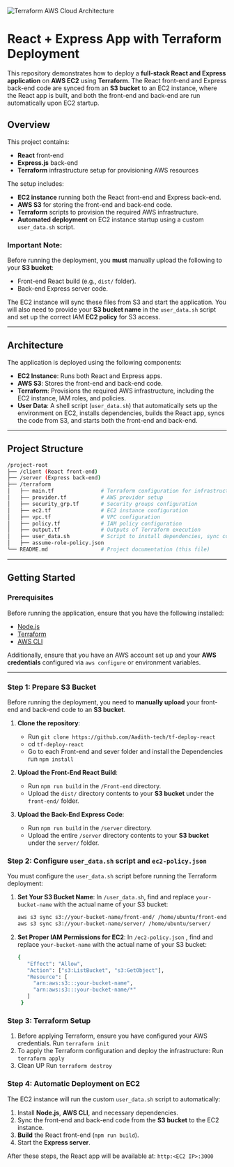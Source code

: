 ![Terraform AWS Cloud Architecture](terraform_proj.png)

# React + Express App with Terraform Deployment

This repository demonstrates how to deploy a **full-stack React and Express application** on **AWS EC2** using **Terraform**. The React front-end and Express back-end code are synced from an **S3 bucket** to an EC2 instance, where the React app is built, and both the front-end and back-end are run automatically upon EC2 startup.

## Overview

This project contains:
- **React** front-end
- **Express.js** back-end
- **Terraform** infrastructure setup for provisioning AWS resources

The setup includes:
- **EC2 instance** running both the React front-end and Express back-end.
- **AWS S3** for storing the front-end and back-end code.
- **Terraform** scripts to provision the required AWS infrastructure.
- **Automated deployment** on EC2 instance startup using a custom `user_data.sh` script.

### Important Note:
Before running the deployment, you **must** manually upload the following to your **S3 bucket**:
- Front-end React build (e.g., `dist/` folder).
- Back-end Express server code.

The EC2 instance will sync these files from S3 and start the application. You will also need to provide your **S3 bucket name** in the `user_data.sh` script and set up the correct IAM **EC2 policy** for S3 access.

---

## Architecture

The application is deployed using the following components:
- **EC2 Instance**: Runs both React and Express apps.
- **AWS S3**: Stores the front-end and back-end code.
- **Terraform**: Provisions the required AWS infrastructure, including the EC2 instance, IAM roles, and policies.
- **User Data**: A shell script (`user_data.sh`) that automatically sets up the environment on EC2, installs dependencies, builds the React app, syncs the code from S3, and starts both the front-end and back-end.

---

## Project Structure
```bash
/project-root
├── /client (React front-end)
├── /server (Express back-end)
├── /terraform
│   ├── main.tf               # Terraform configuration for infrastructure
│   ├── provider.tf           # AWS provider setup
│   ├── security_grp.tf       # Security groups configuration
│   ├── ec2.tf                # EC2 instance configuration
│   ├── vpc.tf                # VPC configuration
│   ├── policy.tf             # IAM policy configuration
│   ├── output.tf             # Outputs of Terraform execution
│   ├── user_data.sh          # Script to install dependencies, sync code, build, and start apps
│   ├── assume-role-policy.json
└── README.md                 # Project documentation (this file)
```

---

## Getting Started

### Prerequisites

Before running the application, ensure that you have the following installed:
- [Node.js](https://nodejs.org/)
- [Terraform](https://www.terraform.io/)
- [AWS CLI](https://aws.amazon.com/cli/)

Additionally, ensure that you have an AWS account set up and your **AWS credentials** configured via `aws configure` or environment variables.

---

### Step 1: Prepare S3 Bucket

Before running the deployment, you need to **manually upload** your front-end and back-end code to an **S3 bucket**.
1. **Clone the repository**:
   - Run `git clone https://github.com/Aadith-tech/tf-deploy-react`
   - cd `tf-deploy-react`
   - Go to each Front-end and sever folder and install the Dependencies run `npm install`

3. **Upload the Front-End React Build**:
   - Run `npm run build` in the `/Front-end` directory.
   - Upload the `dist/` directory contents to your **S3 bucket** under the `front-end/` folder.

4. **Upload the Back-End Express Code**:
   - Run `npm run build` in the `/server` directory.
   - Upload the entire `/server` directory contents to your **S3 bucket** under the `server/` folder.


### Step 2: Configure `user_data.sh` script and `ec2-policy.json` 

You must configure the `user_data.sh` script before running the Terraform deployment:

1. **Set Your S3 Bucket Name**:
   In `/user_data.sh`, find and replace `your-bucket-name` with the actual name of your S3 bucket:

   ```bash
   aws s3 sync s3://your-bucket-name/front-end/ /home/ubuntu/front-end/
   aws s3 sync s3://your-bucket-name/server/ /home/ubuntu/server/
   ```
2. **Set Proper IAM Permissions for EC2**:
   In `/ec2-policy.json` , find and replace `your-bucket-name` with the actual name of your S3 bucket:
   ```bash
   {
      "Effect": "Allow",
      "Action": ["s3:ListBucket", "s3:GetObject"],
      "Resource": [
        "arn:aws:s3:::your-bucket-name",
        "arn:aws:s3:::your-bucket-name/*"
      ]
    }
   ```
### Step 3: Terraform Setup

1. Before applying Terraform, ensure you have configured your AWS credentials.
   Run `terraform init`
2. To apply the Terraform configuration and deploy the infrastructure:
   Run `terraform apply`
3. Clean UP
   Run `terraform destroy`

### Step 4: Automatic Deployment on EC2

The EC2 instance will run the custom `user_data.sh` script to automatically:

1. Install **Node.js**, **AWS CLI**, and necessary dependencies.
2. Sync the front-end and back-end code from the **S3 bucket** to the EC2 instance.
3. **Build** the React front-end (`npm run build`).
4. Start the **Express server**.
   
After these steps, the React app will be available at:
`http:<EC2 IP>:3000`


   
